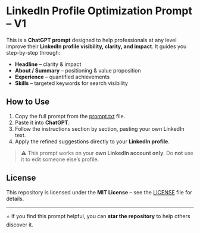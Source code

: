 # LinkedIn Profile Optimization Prompt – V1

This is a **ChatGPT prompt** designed to help professionals at any level improve their **LinkedIn profile visibility, clarity, and impact**. It guides you step-by-step through:

- **Headline** – clarity & impact  
- **About / Summary** – positioning & value proposition  
- **Experience** – quantified achievements  
- **Skills** – targeted keywords for search visibility  

## How to Use

1. Copy the full prompt from the [prompt.txt](./prompt.txt) file.  
2. Paste it into **ChatGPT**.  
3. Follow the instructions section by section, pasting your own LinkedIn text.  
4. Apply the refined suggestions directly to your **LinkedIn profile**.  

> ⚠️ This prompt works on your **own LinkedIn account only**. Do **not** use it to edit someone else’s profile.  

## License

This repository is licensed under the **MIT License** – see the [LICENSE](LICENSE) file for details.

---

⭐ If you find this prompt helpful, you can **star the repository** to help others discover it.
